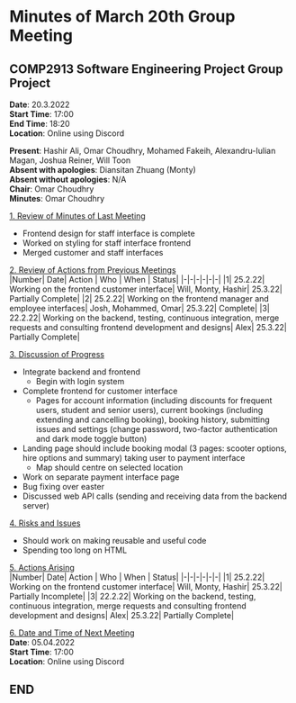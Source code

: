 # Minutes of March 20th Group Meeting

## COMP2913 Software Engineering Project Group Project

**Date**: 20.3.2022  
**Start Time**: 17:00  
**End Time**: 18:20  
**Location**: Online using Discord

**Present**: Hashir Ali, Omar Choudhry, Mohamed Fakeih, Alexandru-Iulian Magan, Joshua Reiner, Will Toon  
**Absent with apologies**: Diansitan Zhuang (Monty)  
**Absent without apologies**: N/A  
**Chair**: Omar Choudhry  
**Minutes**: Omar Choudhry

<u>1. Review of Minutes of Last Meeting</u>

- Frontend design for staff interface is complete
- Worked on styling for staff interface frontend
- Merged customer and staff interfaces

<u>2. Review of Actions from Previous Meetings</u>  
|Number| Date| Action | Who | When | Status|
|-|-|-|-|-|-|
|1| 25.2.22| Working on the frontend customer interface| Will, Monty, Hashir| 25.3.22| Partially Complete|
|2| 25.2.22| Working on the frontend manager and employee interfaces| Josh, Mohammed, Omar| 25.3.22| Complete|
|3| 22.2.22| Working on the backend, testing, continuous integration, merge requests and consulting frontend development and designs| Alex| 25.3.22| Partially Complete|

<u>3. Discussion of Progress</u>

- Integrate backend and frontend
  - Begin with login system
- Complete frontend for customer interface
  - Pages for account information (including discounts for frequent users, student and senior users), current bookings (including extending and cancelling booking), booking history, submitting issues and settings (change password, two-factor authentication and dark mode toggle button)
- Landing page should include booking modal (3 pages: scooter options, hire options and summary) taking user to payment interface
  - Map should centre on selected location
- Work on separate payment interface page
- Bug fixing over easter
- Discussed web API calls (sending and receiving data from the backend server)

<u>4. Risks and Issues</u>

- Should work on making reusable and useful code
- Spending too long on HTML

<u>5. Actions Arising</u>  
|Number| Date| Action | Who | When | Status|
|-|-|-|-|-|-|
|1| 25.2.22| Working on the frontend customer interface| Will, Monty, Hashir| 25.3.22| Partially Incomplete|
|3| 22.2.22| Working on the backend, testing, continuous integration, merge requests and consulting frontend development and designs| Alex| 25.3.22| Partially Complete|

<u>6. Date and Time of Next Meeting</u>  
**Date**: 05.04.2022  
**Start Time**: 17:00  
**Location**: Online using Discord

## END
